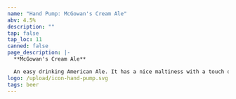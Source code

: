 ```yaml
---
name: "Hand Pump: McGowan's Cream Ale"
abv: 4.5%
description: ""
tap: false
tap_loc: 11
canned: false
page_description: |-
  **McGowan's Cream Ale**

  An easy drinking American Ale. It has a nice maltiness with a touch of hops.
logo: /upload/icon-hand-pump.svg
tags: beer
---
```

